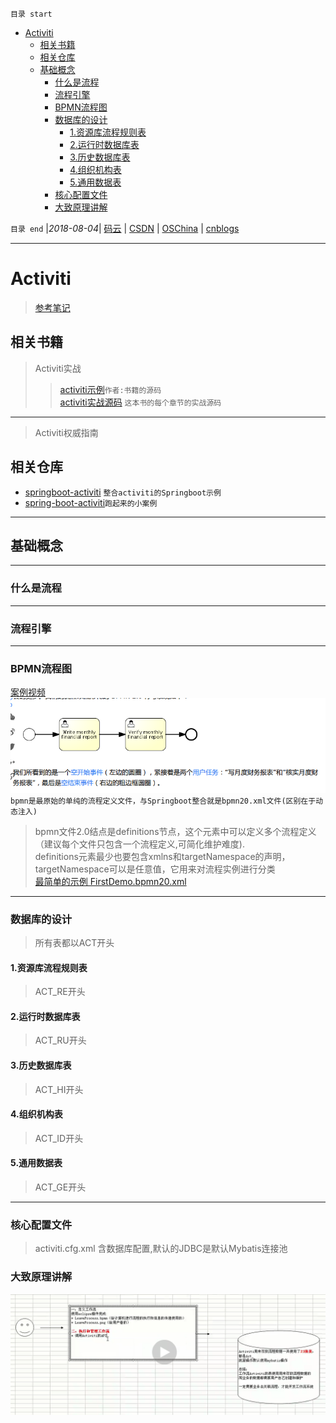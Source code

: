 `目录 start`
 
- [Activiti](#activiti)
    - [相关书籍](#相关书籍)
    - [相关仓库](#相关仓库)
    - [基础概念](#基础概念)
        - [什么是流程](#什么是流程)
        - [流程引擎](#流程引擎)
        - [BPMN流程图](#bpmn流程图)
        - [数据库的设计](#数据库的设计)
            - [1.资源库流程规则表](#1资源库流程规则表)
            - [2.运行时数据库表](#2运行时数据库表)
            - [3.历史数据库表](#3历史数据库表)
            - [4.组织机构表](#4组织机构表)
            - [5.通用数据表](#5通用数据表)
        - [核心配置文件](#核心配置文件)
        - [大致原理讲解](#大致原理讲解)

`目录 end` |_2018-08-04_| [码云](https://gitee.com/gin9) | [CSDN](http://blog.csdn.net/kcp606) | [OSChina](https://my.oschina.net/kcp1104) | [cnblogs](http://www.cnblogs.com/kuangcp)
****************************************

# Activiti
> [参考笔记](https://github.com/dragonhht/Notes/blob/master/Java/Activiti%E5%AD%A6%E4%B9%A0%E7%AC%94%E8%AE%B0.md)
## 相关书籍

> Activiti实战  
>> [activiti示例](https://github.com/henryyan/kft-activiti-demo)`作者:书籍的源码`  
[activiti实战源码](https://github.com/henryyan/activiti-in-action-codes) `这本书的每个章节的实战源码` 

*******************
> Activiti权威指南  
>> 

## 相关仓库
- [springboot-activiti](https://gitee.com/wyy396731037/springboot-activiti) `整合activiti的Springboot示例`
- [spring-boot-activiti](https://gitee.com/fengyexjtu/spring-boot-activiti)`跑起来的小案例`
******************************
## 基础概念
*****************************
### 什么是流程

*****************************
### 流程引擎

******************************
### BPMN流程图
[案例视频](http://www.jikexueyuan.com/course/1777_2.html?ss=1)
![最简单示例图](https://raw.githubusercontent.com/Kuangcp/ImageRepos/master/Tech/activiti/activiti-first.png)
`bpmn是最原始的单纯的流程定义文件，与Springboot整合就是bpmn20.xml文件(区别在于动态注入)`

> bpmn文件2.0结点是definitions节点，这个元素中可以定义多个流程定义（建议每个文件只包含一个流程定义,可简化维护难度).  
> definitions元素最少也要包含xmlns和targetNamespace的声明，targetNamespace可以是任意值，它用来对流程实例进行分类  
> [最简单的示例 FirstDemo.bpmn20.xml](https://gitee.com/kcp1104/codes/9cm6pdsqo5vrauij41xbk68#FirstDemo.bpmn20.xml)

*****************************************
### 数据库的设计
> 所有表都以ACT开头

#### 1.资源库流程规则表
> ACT_RE开头

#### 2.运行时数据库表
> ACT_RU开头

#### 3.历史数据库表
> ACT_HI开头

#### 4.组织机构表
> ACT_ID开头

#### 5.通用数据表
> ACT_GE开头

******************************
### 核心配置文件
> activiti.cfg.xml 含数据库配置,默认的JDBC是默认Mybatis连接池

### 大致原理讲解

[![来源](https://raw.githubusercontent.com/Kuangcp/ImageRepos/master/Tech/activiti/simple.png)](http://www.icoolxue.com/play/5796)



